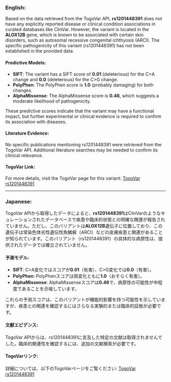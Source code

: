### English:
Based on the data retrieved from the TogoVar API, **rs1201448391** does not have any explicitly reported disease or clinical condition associations in curated databases like ClinVar. However, the variant is located in the **ALOX12B** gene, which is known to be associated with certain skin disorders, such as autosomal recessive congenital ichthyosis (ARCI). The specific pathogenicity of this variant (rs1201448391) has not been established in the provided data.

#### Predictive Models:
- **SIFT**: The variant has a SIFT score of **0.01** (deleterious) for the C>A change and **0.0** (deleterious) for the C>G change.
- **PolyPhen**: The PolyPhen score is **1.0** (probably damaging) for both changes.
- **AlphaMissense**: The AlphaMissense score is **0.46**, which suggests a moderate likelihood of pathogenicity.

These predictive scores indicate that the variant may have a functional impact, but further experimental or clinical evidence is required to confirm its association with diseases.

#### Literature Evidence:
No specific publications mentioning rs1201448391 were retrieved from the TogoVar API. Additional literature searches may be needed to confirm its clinical relevance.

#### TogoVar Link:
For more details, visit the TogoVar page for this variant: [TogoVar rs1201448391](https://togovar.org/variant/tgv56979370)

---

### Japanese:
TogoVar APIから取得したデータによると、**rs1201448391**はClinVarのようなキュレーションされたデータベースで疾患や臨床的状態との明確な関連が報告されていません。ただし、このバリアントは**ALOX12B**遺伝子に位置しており、この遺伝子は常染色体劣性遺伝性魚鱗癬（ARCI）などの皮膚疾患と関連があることが知られています。このバリアント（rs1201448391）の具体的な病原性は、提供されたデータでは確立されていません。

#### 予測モデル:
- **SIFT**: C>A変化ではスコアが**0.01**（有害）、C>G変化では**0.0**（有害）。
- **PolyPhen**: PolyPhenスコアは両変化ともに**1.0**（おそらく有害）。
- **AlphaMissense**: AlphaMissenseスコアは**0.46**で、病原性の可能性が中程度であることを示唆しています。

これらの予測スコアは、このバリアントが機能的影響を持つ可能性を示していますが、疾患との関連を確認するにはさらなる実験的または臨床的証拠が必要です。

#### 文献エビデンス:
TogoVar APIからは、rs1201448391に言及した特定の文献は取得されませんでした。臨床的関連性を確認するには、追加の文献検索が必要です。

#### TogoVarリンク:
詳細については、以下のTogoVarページをご覧ください: [TogoVar rs1201448391](https://togovar.org/variant/tgv56979370)